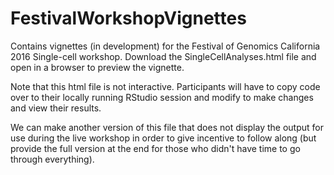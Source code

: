 # FestivalWorkshopVignettes

Contains vignettes (in development) for the Festival of Genomics California 2016 Single-cell workshop.  Download the SingleCellAnalyses.html file and open in a browser to preview the vignette.  

Note that this html file is not interactive.  Participants will have to copy code over to their locally running RStudio session and modify to make changes and view their results.

We can make another version of this file that does not display the output for use during the live workshop in order to give incentive to follow along (but provide the full version at the end for those who didn't have time to go through everything).
